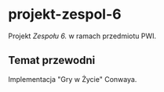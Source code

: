 # projekt-zespol-6

Projekt *Zespołu 6.* w ramach przedmiotu PWI.

## Temat przewodni

Implementacja "Gry w Życie" Conwaya.
